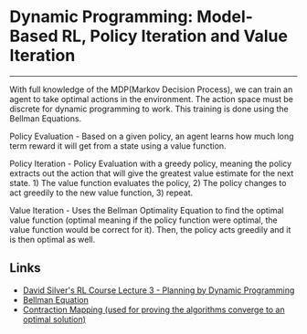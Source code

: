 # Dynamic Programming: Model-Based RL, Policy Iteration and Value Iteration
---
With full knowledge of the MDP(Markov Decision Process), we can train an agent to take optimal actions in the environment. The action space must be discrete for dynamic programming to work. This training is done using the Bellman Equations.

Policy Evaluation - Based on a given policy, an agent learns how much long term reward it will get from a state using a value function.

Policy Iteration - Policy Evaluation with a greedy policy, meaning the policy extracts out the action that will give the greatest value estimate for the next state. 1) The value function evaluates the policy, 2) The policy changes to act greedily to the new value function, 3) repeat.

Value Iteration - Uses the Bellman Optimality Equation to find the optimal value function (optimal meaning if the policy function were optimal, the value function would be correct for it). Then, the policy acts greedily and it is then optimal as well.

## Links
- [David Silver's RL Course Lecture 3 - Planning by Dynamic Programming](https://www.youtube.com/watch?v=Nd1-UUMVfz4&list=PLqYmG7hTraZBiG_XpjnPrSNw-1XQaM_gB&index=3)
- [Bellman Equation](https://towardsdatascience.com/the-bellman-equation-59258a0d3fa7)
- [Contraction Mapping (used for proving the algorithms converge to an optimal solution)](https://www.youtube.com/watch?v=_DynXugXksU)